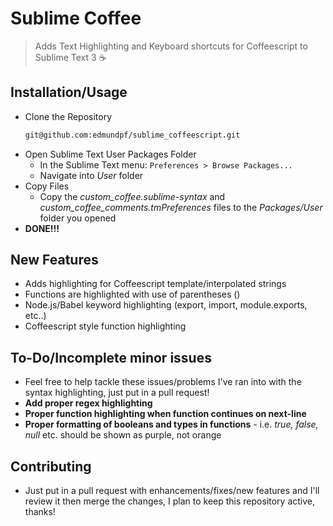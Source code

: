# Sublime Coffee
> Adds Text Highlighting and Keyboard shortcuts for Coffeescript to Sublime Text 3 ☕

## Installation/Usage
* Clone the Repository
	``` bash
	git@github.com:edmundpf/sublime_coffeescript.git
	```
* Open Sublime Text User Packages Folder
	* In the Sublime Text menu: `Preferences > Browse Packages...`
	* Navigate into *User* folder
* Copy Files
	* Copy the *custom_coffee.sublime-syntax* and *custom_coffee_comments.tmPreferences* files to the *Packages/User* folder you opened
* **DONE!!!**
## New Features
* Adds highlighting for Coffeescript template/interpolated strings
* Functions are highlighted with use of parentheses ()
* Node.js/Babel keyword highlighting (export, import, module.exports, etc..)
* Coffeescript style function highlighting
## To-Do/Incomplete minor issues
* Feel free to help tackle these issues/problems I've ran into with the syntax highlighting, just put in a pull request!
* **Add proper regex highlighting**
* **Proper function highlighting when function continues on next-line**
* **Proper formatting of booleans and types in functions** - i.e. *true, false, null* etc. should be shown as purple, not orange
## Contributing
* Just put in a pull request with enhancements/fixes/new features and I'll review it then merge the changes, I plan to keep this repository active, thanks!
